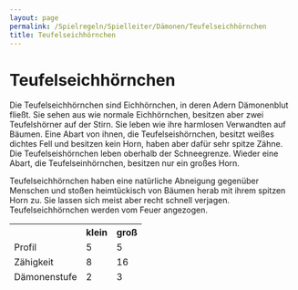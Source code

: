 ```yaml
---
layout: page
permalink: /Spielregeln/Spielleiter/Dämonen/Teufelseichhörnchen
title: Teufelseichhörnchen
---
```


# Teufelseichhörnchen

Die Teufelseichhörnchen sind Eichhörnchen, in deren Adern Dämonenblut fließt. Sie sehen aus wie normale Eichhörnchen, besitzen aber zwei Teufelshörner auf der Stirn. Sie leben wie ihre harmlosen Verwandten auf Bäumen. Eine Abart von ihnen, die Teufelseishörnchen, besitzt weißes dichtes Fell und besitzen kein Horn, haben aber dafür sehr spitze Zähne. Die Teufelseishörnchen leben oberhalb der Schneegrenze. Wieder eine Abart, die Teufelseinhörnchen, besitzen nur ein großes Horn.

Teufelseichhörnchen haben eine natürliche Abneigung gegenüber Menschen und stoßen heimtückisch von Bäumen herab mit ihrem spitzen Horn zu. Sie lassen sich meist aber recht schnell verjagen. Teufelseichhörnchen werden vom Feuer angezogen.

<table>
<thead>
<tr><th> </th><th>klein</th><th>groß</th></tr>
<tr><td>Profil</td><td>5</td><td>5</td></tr>
<tr><td>Zähigkeit</td><td>8</td><td>16</td></tr>
<tr><td>Dämonenstufe</td><td>2</td><td>3</td></tr>
</thead>
</table>
